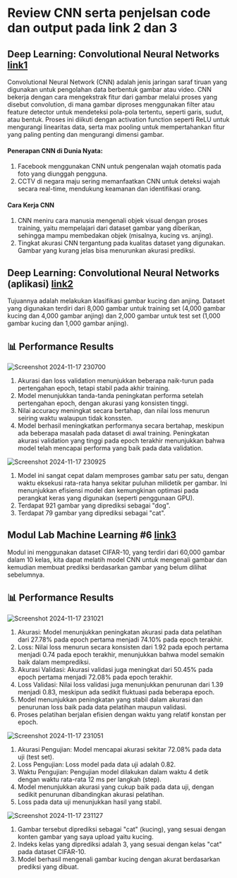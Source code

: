 # Review CNN serta penjelsan code dan output pada link 2 dan 3

## Deep Learning: Convolutional Neural Networks [link1](https://www.megabagus.id/deep-learning-convolutional-neural-networks/)

Convolutional Neural Network (CNN) adalah jenis jaringan saraf tiruan yang digunakan untuk pengolahan data berbentuk gambar atau video. CNN bekerja dengan cara mengekstrak fitur dari gambar melalui proses yang disebut convolution, di mana gambar diproses menggunakan filter atau feature detector untuk mendeteksi pola-pola tertentu, seperti garis, sudut, atau bentuk. Proses ini diikuti dengan activation function seperti ReLU untuk mengurangi linearitas data, serta max pooling untuk mempertahankan fitur yang paling penting dan mengurangi dimensi gambar.
#### Penerapan CNN di Dunia Nyata:
1. Facebook menggunakan CNN untuk pengenalan wajah otomatis pada foto yang diunggah pengguna.
2. CCTV di negara maju sering memanfaatkan CNN untuk deteksi wajah secara real-time, mendukung keamanan dan identifikasi orang.
#### Cara Kerja CNN
1. CNN meniru cara manusia mengenali objek visual dengan proses training, yaitu mempelajari dari dataset gambar yang diberikan, sehingga mampu membedakan objek (misalnya, kucing vs. anjing).
2. Tingkat akurasi CNN tergantung pada kualitas dataset yang digunakan. Gambar yang kurang jelas bisa menurunkan akurasi prediksi.

## Deep Learning: Convolutional Neural Networks (aplikasi) [link2](https://www.megabagus.id/deep-learning-convolutional-neural-networks-aplikasi)

Tujuannya adalah melakukan klasifikasi gambar kucing dan anjing. Dataset yang digunakan terdiri dari 8,000 gambar untuk training set (4,000 gambar kucing dan 4,000 gambar anjing) dan 2,000 gambar untuk test set (1,000 gambar kucing dan 1,000 gambar anjing). 

## 📊 Performance Results
![Screenshot 2024-11-17 230700](https://github.com/user-attachments/assets/49a4dbae-a140-47cc-9e7d-f97c0f019bb1)

1. Akurasi dan loss validation menunjukkan beberapa naik-turun pada pertengahan epoch, tetapi stabil pada akhir training.
2. Model menunjukkan tanda-tanda peningkatan performa setelah pertengahan epoch, dengan akurasi yang konsisten tinggi.
3. Nilai accuracy meningkat secara bertahap, dan nilai loss menurun seiring waktu walaupun tidak konssten.
4. Model berhasil meningkatkan performanya secara bertahap, meskipun ada beberapa masalah pada dataset di awal training. Peningkatan akurasi validation yang tinggi pada epoch terakhir menunjukkan bahwa model telah mencapai performa yang baik pada data validation.

![Screenshot 2024-11-17 230925](https://github.com/user-attachments/assets/bf287897-19da-4a4c-a4ef-b03c82ba2c4a)

1. Model ini sangat cepat dalam memproses gambar satu per satu, dengan waktu eksekusi rata-rata hanya sekitar puluhan milidetik per gambar. Ini menunjukkan efisiensi model dan kemungkinan optimasi pada perangkat keras yang digunakan (seperti penggunaan GPU).
2. Terdapat 921 gambar yang diprediksi sebagai "dog".
3. Terdapat 79 gambar yang diprediksi sebagai "cat".


## Modul Lab Machine Learning #6  [link3](https://modul-praktikum-ai.vercel.app/Materi/4-convolutional-neural-network)
Modul ini menggunakan dataset CIFAR-10, yang terdiri dari 60,000 gambar dalam 10 kelas, kita dapat melatih model CNN untuk mengenali gambar dan kemudian membuat prediksi berdasarkan gambar yang belum dilihat sebelumnya.

## 📊 Performance Results

![Screenshot 2024-11-17 231021](https://github.com/user-attachments/assets/4264ae63-6ac3-4622-b358-d924f21cca20)

1. Akurasi: Model menunjukkan peningkatan akurasi pada data pelatihan dari 27.78% pada epoch pertama menjadi 74.10% pada epoch terakhir.
2. Loss: Nilai loss menurun secara konsisten dari 1.92 pada epoch pertama menjadi 0.74 pada epoch terakhir, menunjukkan bahwa model semakin baik dalam memprediksi.
3. Akurasi Validasi: Akurasi validasi juga meningkat dari 50.45% pada epoch pertama menjadi 72.08% pada epoch terakhir.
4. Loss Validasi: Nilai loss validasi juga menunjukkan penurunan dari 1.39 menjadi 0.83, meskipun ada sedikit fluktuasi pada beberapa epoch.
5. Model menunjukkan peningkatan yang stabil dalam akurasi dan penurunan loss baik pada data pelatihan maupun validasi.
6. Proses pelatihan berjalan efisien dengan waktu yang relatif konstan per epoch.

![Screenshot 2024-11-17 231051](https://github.com/user-attachments/assets/06e37226-39bc-4eab-b1f0-1d8a6865ab76)

1. Akurasi Pengujian: Model mencapai akurasi sekitar 72.08% pada data uji (test set).
2. Loss Pengujian: Loss model pada data uji adalah 0.82.
3. Waktu Pengujian: Pengujian model dilakukan dalam waktu 4 detik dengan waktu rata-rata 12 ms per langkah (step).
4. Model menunjukkan akurasi yang cukup baik pada data uji, dengan sedikit penurunan dibandingkan akurasi pelatihan.
5. Loss pada data uji menunjukkan hasil yang stabil.

![Screenshot 2024-11-17 231127](https://github.com/user-attachments/assets/b3ebbae7-3110-4411-be23-36556e7d1cd3)

1. Gambar tersebut diprediksi sebagai "cat" (kucing), yang sesuai dengan konten gambar yang saya upload yaitu kucing.
2. Indeks kelas yang diprediksi adalah 3, yang sesuai dengan kelas "cat" pada dataset CIFAR-10.
3. Model berhasil mengenali gambar kucing dengan akurat berdasarkan prediksi yang dibuat.












